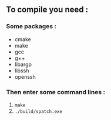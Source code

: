 ## To compile you need :
### Some packages :
* cmake
* make
* gcc
* g++
* libargp
* libssh
* openssh
### Then enter some command lines :
1. ```make```
2. ```./build/spatch.exe```
